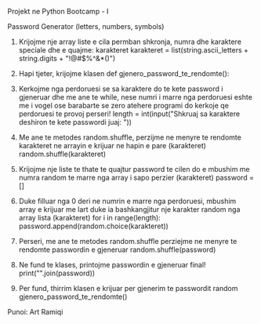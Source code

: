 Projekt ne Python Bootcamp - I

Password Generator (letters, numbers, symbols)


1.	Krijojme nje array liste e cila permban shkronja, numra dhe karaktere speciale dhe e quajme: karakteret
karakteret = list(string.ascii_letters + string.digits + "!@#$%^&*()")

2.	Hapi tjeter, krijojme klasen 
def gjenero_password_te_rendomte():
3.	Kerkojme nga perdoruesi se sa karaktere do te kete password i gjeneruar dhe me ane te while, nese numri i marre nga perdoruesi eshte me i vogel ose barabarte se zero atehere programi do kerkoje qe perdoruesi te provoj perseri!
length = int(input("Shkruaj sa karaktere deshiron te kete passwordi juaj: "))
4.	Me ane te metodes random.shuffle, perzijme ne menyre te rendomte karakteret ne arrayin e krijuar ne hapin e pare (karakteret)
random.shuffle(karakteret)
5.	Krijojme nje liste te thate te quajtur password te cilen do e mbushim me numra random te marre nga array i sapo perzier (karakteret)
password = []
6.	Duke filluar nga 0 deri ne numrin e marre nga perdoruesi, mbushim array e krijuar me lart duke ia bashkangjitur nje karakter random nga array lista (karakteret)
for i in range(length):
    password.append(random.choice(karakteret))
7.	Perseri, me ane te metodes random.shuffle perziejme ne menyre te rendomte passwordin e gjeneruar
random.shuffle(password)
8.	Ne fund te klases, printojme passwordin e gjeneruar final!
print("".join(password))
9.	Per fund, thirrim klasen e krijuar per gjenerim te passwordit random 
gjenero_password_te_rendomte()



Punoi: Art Ramiqi
